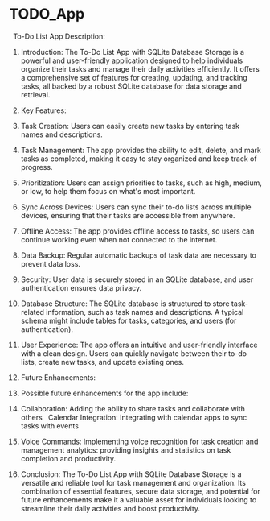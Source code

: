 # TODO_App
 
To-Do List App
Description:
1. Introduction: The To-Do List App with SQLite Database Storage is a powerful and user-friendly application designed to help individuals organize their tasks and manage their daily activities efficiently. It offers a comprehensive set of features for creating, updating, and tracking tasks, all backed by a robust SQLite database for data storage and retrieval.

2. Key Features:
  1. Task Creation: Users can easily create new tasks by entering task names and descriptions.
  2. Task Management: The app provides the ability to edit, delete, and mark tasks as completed, making it easy to stay organized and keep track of progress.
  3. Prioritization: Users can assign priorities to tasks, such as high, medium, or low, to help them focus on what's most important.
  4. Sync Across Devices: Users can sync their to-do lists across multiple devices, ensuring that their tasks are accessible from anywhere.
  5. Offline Access: The app provides offline access to tasks, so users can continue working even when not connected to the internet.
  6. Data Backup: Regular automatic backups of task data are necessary to prevent data loss.
  7. Security: User data is securely stored in an SQLite database, and user authentication ensures data privacy.

3. Database Structure:
The SQLite database is structured to store task-related information, such as task names and descriptions. A typical schema might include tables for tasks, categories, and users (for authentication).

4. User Experience:
The app offers an intuitive and user-friendly interface with a clean design. Users can quickly navigate between their to-do lists, create new tasks, and update existing ones.

5. Future Enhancements:
  1. Possible future enhancements for the app include:
  2. Collaboration: Adding the ability to share tasks and collaborate with others   Calendar Integration: Integrating with calendar apps to sync tasks with events   
  3. Voice Commands: Implementing voice recognition for task creation and management analytics: providing insights and statistics on task completion and productivity.

6. Conclusion:
The To-Do List App with SQLite Database Storage is a versatile and reliable tool for task management and organization. Its combination of essential features, secure data storage, and potential for future enhancements make it a valuable asset for individuals looking to streamline their daily activities and boost productivity.
